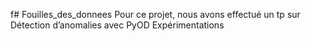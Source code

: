 f# Fouilles_des_donnees
Pour ce projet, nous avons effectué un tp sur Détection d’anomalies avec PyOD Expérimentations
